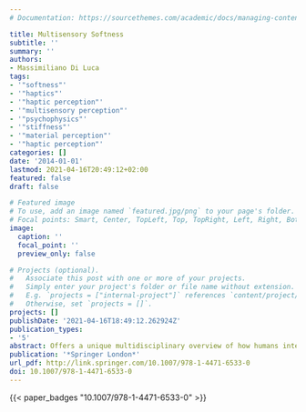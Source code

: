 ```yaml
---
# Documentation: https://sourcethemes.com/academic/docs/managing-content/

title: Multisensory Softness
subtitle: ''
summary: ''
authors:
- Massimiliano Di Luca
tags:
- '"softness"'
- '"haptics"'
- '"haptic perception"'
- '"multisensory perception"'
- '"psychophysics"'
- '"stiffness"'
- '"material perception"'
- '"haptic perception"'
categories: []
date: '2014-01-01'
lastmod: 2021-04-16T20:49:12+02:00
featured: false
draft: false

# Featured image
# To use, add an image named `featured.jpg/png` to your page's folder.
# Focal points: Smart, Center, TopLeft, Top, TopRight, Left, Right, BottomLeft, Bottom, BottomRight.
image:
  caption: ''
  focal_point: ''
  preview_only: false

# Projects (optional).
#   Associate this post with one or more of your projects.
#   Simply enter your project's folder or file name without extension.
#   E.g. `projects = ["internal-project"]` references `content/project/deep-learning/index.md`.
#   Otherwise, set `projects = []`.
projects: []
publishDate: '2021-04-16T18:49:12.262924Z'
publication_types:
- '5'
abstract: Offers a unique multidisciplinary overview of how humans interact with soft objects and how multiple sensory signals are used to perceive material properties, with an emphasis on object deformability. The authors describe a range of setups that have been employed to study and exploit sensory signals involved in interactions with compliant objects as well as techniques to simulate and modulate softness -- including a psychophysical perspective of the field. Multisensory Softness focuses on the cognitive mechanisms underlying the use of multiple sources of information in softness perception. Divided into three sections, the first Perceptual Softness deals with the sensory components and computational requirements of softness perception, the second Sensorimotor Softness looks at the motor components of the interaction with soft objects and the final part Artificial Softness focuses on the identification of exploitable guidelines to help replicate softness in artificial environments. Multidisciplinary analysis of how skin pressure, proprioception, tactile vibration, vision and audition lead to the impression of material compliance Provides an overview of experiments, techniques and setups in the perception of softness Explains how sensory signals are used to perceive softness and how to reproduce interaction with soft materials
publication: '*Springer London*'
url_pdf: http://link.springer.com/10.1007/978-1-4471-6533-0
doi: 10.1007/978-1-4471-6533-0
---
```

{{< paper_badges "10.1007/978-1-4471-6533-0" >}}
